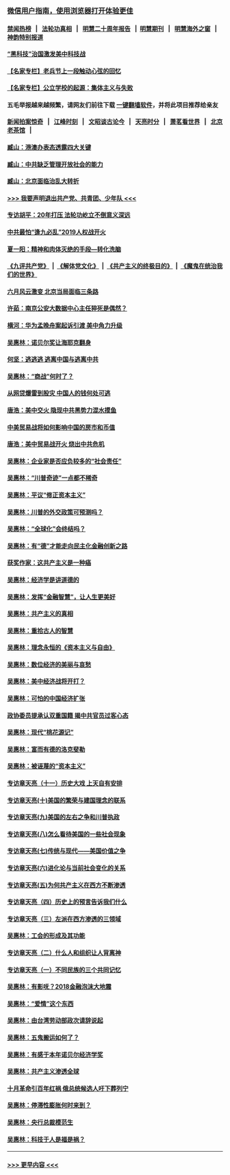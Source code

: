 ### [微信用户指南，使用浏览器打开体验更佳](https://github.com/gfw-breaker/banned-news1/blob/master/indexes/wechat-guide.md?t=0)
#### [禁闻热榜](热点新闻.md?t=0)  &nbsp;&nbsp;|&nbsp;&nbsp; [法轮功真相](https://github.com/gfw-breaker/truth/blob/master/README.md?t=0) &nbsp;&nbsp;|&nbsp;&nbsp; [明慧二十周年报告](https://github.com/gfw-breaker/mh-reports/blob/master/README.md?t=0) &nbsp;&nbsp;|&nbsp;&nbsp;[明慧期刊](https://github.com/gfw-breaker/mh-qikan) &nbsp;&nbsp;|&nbsp;&nbsp; [明慧海外之窗](https://github.com/gfw-breaker/mh-news/blob/master/README.md?t=0) &nbsp;&nbsp;|&nbsp;&nbsp; [神韵特别报道](https://github.com/gfw-breaker/mh-news/blob/master/shenyun.md?t=0)
#### [“黑科技”治国激发美中科技战](../pages/nsc423/n11638056.md?t=02050544) 
#### [【名家专栏】老兵节上一段触动心弦的回忆](../pages/nsc423/n11646016.md?t=02050544) 
#### [【名家专栏】公立学校的起源：集体主义与失败](../pages/nsc423/n11601833.md?t=02050544) 
#### 五毛举报越来越频繁，请网友们前往下载 [一键翻墙软件](https://github.com/gfw-breaker/ssr-accounts)，并将此项目推荐给亲友
#### [新闻拍案惊奇](https://github.com/gfw-breaker/banned-news1/blob/master/pages/link4.md) &nbsp;&nbsp;|&nbsp;&nbsp; [江峰时刻](https://github.com/gfw-breaker/banned-news1/blob/master/pages/link4.md) &nbsp;&nbsp;|&nbsp;&nbsp; [文昭谈古论今](https://github.com/gfw-breaker/banned-news1/blob/master/pages/link4.md) &nbsp;&nbsp;|&nbsp;&nbsp; [天亮时分](https://github.com/gfw-breaker/banned-news1/blob/master/pages/link4.md) &nbsp;&nbsp;|&nbsp;&nbsp; [萧茗看世界](https://github.com/gfw-breaker/banned-news1/blob/master/pages/link4.md) &nbsp;&nbsp;|&nbsp;&nbsp; [北京老茶馆](https://github.com/gfw-breaker/banned-news1/blob/master/pages/link4.md) &nbsp;&nbsp;|&nbsp;&nbsp; 
#### [臧山：港澳办表态透露四大关键](../pages/nsc423/n11421628.md?t=02050544) 
#### [臧山：中共缺乏管理开放社会的能力](../pages/nsc423/n11407457.md?t=02050544) 
#### [臧山：北京面临治乱大转折](../pages/nsc423/n11406895.md?t=02050544) 
#### [>>> 我要声明退出共产党、共青团、少年队 <<<](https://github.com/begood0513/goodnews/blob/master/quit/letter.md) 
#### [专访胡平：20年打压 法轮功屹立不倒意义深远](../pages/nsc423/n11398800.md?t=02050544) 
#### [中共最怕“逢九必乱”2019人权战开火](../pages/nsc423/n11385248.md?t=02050544) 
#### [夏一阳：精神和肉体灭绝的手段—转化洗脑](../pages/nsc423/n11368250.md?t=02050544) 
#### [《九评共产党》](https://github.com/begood0513/9ping.md/blob/master/README.md) &nbsp;|&nbsp; [《解体党文化》](../../../../jtdwh.md/blob/master/README.md)  &nbsp;|&nbsp; [《共产主义的终极目的》](../../../../gczydzjmd.md/blob/master/README.md) &nbsp;|&nbsp; [《魔鬼在统治我们的世界》](../../../../mgztzwmdsj.md/blob/master/README.md) 
#### [六月风云激变 北京当局面临三条路](../pages/nsc423/n11313668.md?t=02050544) 
#### [许茹：南京公安大数据中心主任猝死是偶然？](../pages/nsc423/n11064744.md?t=02050544) 
#### [横河：华为孟晚舟案起诉引渡 美中角力升级](../pages/nsc423/n11027230.md?t=02050544) 
#### [吴惠林：诺贝尔奖让海耶克翻身](../pages/nsc423/n10890049.md?t=02050544) 
#### [何坚：逃逃逃 逃离中国与逃离中共](../pages/nsc423/n10592891.md?t=02050544) 
#### [吴惠林：“商战”何时了？](../pages/nsc423/n10573558.md?t=02050544) 
#### [从网贷爆雷到股灾 中国人的钱何处可逃](../pages/nsc423/n10572800.md?t=02050544) 
#### [唐浩：美中交火 隐现中共黑势力混水摸鱼](../pages/nsc423/n10544040.md?t=02050544) 
#### [中美贸易战将如何影响中国的房市和币值](../pages/nsc423/n10543697.md?t=02050544) 
#### [唐浩：美中贸易战开火 烧出中共危机](../pages/nsc423/n10540126.md?t=02050544) 
#### [吴惠林：企业家是否应负较多的“社会责任”](../pages/nsc423/n10535022.md?t=02050544) 
#### [吴惠林：“川普奇迹”一点都不稀奇](../pages/nsc423/n10512808.md?t=02050544) 
#### [吴惠林：平议“修正资本主义”](../pages/nsc423/n10495724.md?t=02050544) 
#### [吴惠林：川普的外交政策可预测吗？](../pages/nsc423/n10462387.md?t=02050544) 
#### [吴惠林：“全球化”会终结吗？](../pages/nsc423/n10452838.md?t=02050544) 
#### [吴惠林：有“德”才能走向民主化金融创新之路](../pages/nsc423/n10432292.md?t=02050544) 
#### [获奖作家：这共产主义是一种癌](../pages/nsc423/n10431541.md?t=02050544) 
#### [吴惠林：经济学是讲道德的](../pages/nsc423/n10398014.md?t=02050544) 
#### [吴惠林：发挥“金融智慧”，让人生更美好](../pages/nsc423/n10375019.md?t=02050544) 
#### [吴惠林：共产主义的真相](../pages/nsc423/n10351394.md?t=02050544) 
#### [吴惠林：重拾古人的智慧](../pages/nsc423/n10337691.md?t=02050544) 
#### [吴惠林：理念永恒的《资本主义与自由》](../pages/nsc423/n10316274.md?t=02050544) 
#### [吴惠林：数位经济的美丽与哀愁](../pages/nsc423/n10292946.md?t=02050544) 
#### [吴惠林：美中经济战将开打？](../pages/nsc423/n10258825.md?t=02050544) 
#### [吴惠林：可怕的中国经济扩张](../pages/nsc423/n10219147.md?t=02050544) 
#### [政协委员提承认双重国籍 揭中共官员过客心态](../pages/nsc423/n10208809.md?t=02050544) 
#### [吴惠林：现代“桃花源记”](../pages/nsc423/n10185234.md?t=02050544) 
#### [吴惠林：富而有德的洛克斐勒](../pages/nsc423/n10142264.md?t=02050544) 
#### [吴惠林：被诬蔑的“资本主义”](../pages/nsc423/n10124816.md?t=02050544) 
#### [专访章天亮（十一）历史大戏 上天自有安排](../pages/nsc423/n10094905.md?t=02050544) 
#### [专访章天亮(十)美国的繁荣与建国理念的联系](../pages/nsc423/n10094899.md?t=02050544) 
#### [专访章天亮(九)美国的左右之争和川普执政](../pages/nsc423/n10094889.md?t=02050544) 
#### [专访章天亮(八)怎么看待美国的一些社会现象](../pages/nsc423/n10094857.md?t=02050544) 
#### [专访章天亮(七)传统与现代——美国价值之争](../pages/nsc423/n10093140.md?t=02050544) 
#### [专访章天亮(六)进化论与当前社会变化的关系](../pages/nsc423/n10092036.md?t=02050544) 
#### [专访章天亮(五)为何共产主义在西方不断渗透](../pages/nsc423/n10083620.md?t=02050544) 
#### [专访章天亮（四）历史上的预言告诉我们什么](../pages/nsc423/n10083606.md?t=02050544) 
#### [专访章天亮（三）左派在西方渗透的三领域](../pages/nsc423/n10081115.md?t=02050544) 
#### [吴惠林：工会的形成及其功能](../pages/nsc423/n10080633.md?t=02050544) 
#### [专访章天亮（二）什么人和组织让人背离神](../pages/nsc423/n10076637.md?t=02050544) 
#### [专访章天亮（一）不同民族的三个共同记忆](../pages/nsc423/n10074188.md?t=02050544) 
#### [吴惠林：有影呒？2018金融泡沫大地震](../pages/nsc423/n10040534.md?t=02050544) 
#### [吴惠林：“爱情”这个东西](../pages/nsc423/n10019423.md?t=02050544) 
#### [吴惠林：由台湾劳动部政次请辞说起](../pages/nsc423/n9979679.md?t=02050544) 
#### [吴惠林：五鬼搬运如何了？](../pages/nsc423/n9925338.md?t=02050544) 
#### [吴惠林：有感于本年诺贝尔经济学奖](../pages/nsc423/n9871883.md?t=02050544) 
#### [吴惠林：共产主义渗透全球](../pages/nsc423/n9812748.md?t=02050544) 
#### [十月革命引百年红祸 俄总统候选人吁下葬列宁](../pages/nsc423/n9810182.md?t=02050544) 
#### [吴惠林：停滞性膨胀何时来到？](../pages/nsc423/n9764136.md?t=02050544) 
#### [吴惠林：央行总裁模范生](../pages/nsc423/n9728134.md?t=02050544) 
#### [吴惠林：科技于人是福是祸？](../pages/nsc423/n9672982.md?t=02050544) 

----
#### [ >>> 更早内容 <<< ](../indexes/nsc423-earlier.md)
